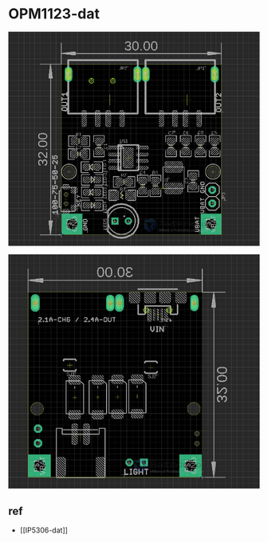 
# OPM1123-dat

![](2024-03-27-15-21-09.png)

![](2024-03-27-15-22-06.png)



## ref 

- [[IP5306-dat]]


